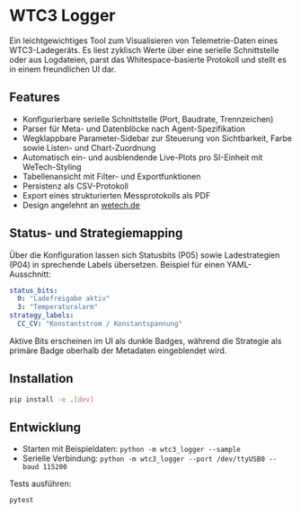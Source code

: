 # WTC3 Logger

Ein leichtgewichtiges Tool zum Visualisieren von Telemetrie-Daten eines WTC3-Ladegeräts.
Es liest zyklisch Werte über eine serielle Schnittstelle oder aus Logdateien, parst das
Whitespace-basierte Protokoll und stellt es in einem freundlichen UI dar.

## Features

- Konfigurierbare serielle Schnittstelle (Port, Baudrate, Trennzeichen)
- Parser für Meta- und Datenblöcke nach Agent-Spezifikation
- Wegklappbare Parameter-Sidebar zur Steuerung von Sichtbarkeit, Farbe sowie Listen- und Chart-Zuordnung
- Automatisch ein- und ausblendende Live-Plots pro SI-Einheit mit WeTech-Styling
- Tabellenansicht mit Filter- und Exportfunktionen
- Persistenz als CSV-Protokoll
- Export eines strukturierten Messprotokolls als PDF
- Design angelehnt an [wetech.de](https://www.wetech.de)

## Status- und Strategiemapping

Über die Konfiguration lassen sich Statusbits (P05) sowie Ladestrategien (P04) in
sprechende Labels übersetzen. Beispiel für einen YAML-Ausschnitt:

```yaml
status_bits:
  0: "Ladefreigabe aktiv"
  3: "Temperaturalarm"
strategy_labels:
  CC_CV: "Konstantstrom / Konstantspannung"
```

Aktive Bits erscheinen im UI als dunkle Badges, während die Strategie als primäre
Badge oberhalb der Metadaten eingeblendet wird.

## Installation

```bash
pip install -e .[dev]
```

## Entwicklung

- Starten mit Beispieldaten: `python -m wtc3_logger --sample`
- Serielle Verbindung: `python -m wtc3_logger --port /dev/ttyUSB0 --baud 115200`

Tests ausführen:

```bash
pytest
```
